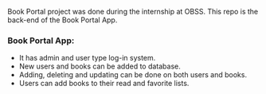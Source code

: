 Book Portal project was done during the internship at OBSS. This repo is the back-end of the Book Portal App.

### Book Portal App:

- It has admin and user type log-in system.
- New users and books can be added to database.
- Adding, deleting and updating can be done on both users and books.
- Users can add books to their read and favorite lists.
